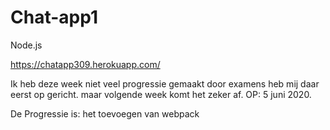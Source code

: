 # Chat-app1
Node.js

https://chatapp309.herokuapp.com/

Ik heb deze week niet veel progressie gemaakt door examens heb mij daar eerst op gericht. maar volgende week komt het zeker af.
OP: 5 juni 2020.

De Progressie is: het toevoegen van webpack
